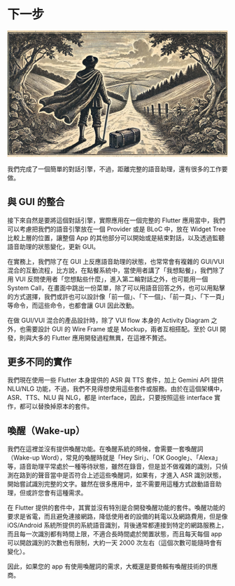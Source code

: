 # 下一步

![封面](images/next_steps.jpg)

我們完成了一個簡單的對話引擎，不過，距離完整的語音助理，還有很多的工作要做。

## 與 GUI 的整合

接下來自然是要將這個對話引擎，實際應用在一個完整的 Flutter 應用當中，我們可以考慮把我們的語音引擎放在一個 Provider 或是 BLoC 中，放在 Widget Tree 比較上層的位置，讓整個 App 的其他部分可以開始或是結束對話，以及透過監聽語音助理的狀態變化，更新 GUI。

在實務上，我們除了在 GUI 上反應語音助理的狀態，也常常會有複雜的 GUI/VUI 混合的互動流程，比方說，在點餐系統中，當使用者講了「我想點餐」，我們除了用 VUI 反問使用者「您想點些什麼」，進入第二輪對話之外，也可能用一個 System Call，在畫面中跳出一份菜單，除了可以用語音回答之外，也可以用點擊的方式選擇，我們或許也可以設計像「前一個」、「下一個」、「前一頁」、「下一頁」等命令，而這些命令，也都會讓 GUI 因此改動。

在做 GUI/VUI 混合的產品設計時，除了 VUI flow 本身的 Activity Diagram 之外，也需要設計 GUI 的 Wire Frame 或是 Mockup，兩者互相搭配。至於 GUI 開發，則與大多的 Flutter 應用開發過程無異，在這裡不贅述。

## 更多不同的實作

我們現在使用一些 Flutter 本身提供的 ASR 與 TTS 套件，加上 Gemini API 提供 NLU/NLG 功能，不過，我們不見得想使用這些套件或服務。由於在這個架構中， ASR、TTS、NLU 與 NLG，都是 interface，因此，只要按照這些 interface 實作，都可以替換掉原本的套件。

## 喚醒（Wake-up）

我們在這裡並沒有提供喚醒功能。在喚醒系統的時候，會需要一套喚醒詞（Wake-up Word），常見的喚醒時就是「Hey Siri」、「OK Google」、「Alexa」等，語音助理平常處於一種等待狀態，雖然在錄音，但是並不做複雜的識別，只偵測在路到的聲音當中是否符合上述這些喚醒詞，如果有，才進入 ASR 識別狀態，開始嘗試識別完整的文字。雖然在很多應用中，並不需要用這種方式啟動語音助理，但或許您會有這種需求。

在 Flutter 提供的套件中，其實並沒有特別是合開發喚醒功能的套件。喚醒功能的要求是省電，而且避免連接網路，降低使用者的設備的耗電以及網路費用，但是像 iOS/Android 系統所提供的系統語音識別，背後通常都連接到特定的網路服務上，而且每一次識別都有時間上限，不適合長時間處於閒置狀態，而且每天每個 app 可以開啟識別的次數也有限制，大約一天 2000 次左右（這個次數可能隨時會有變化）。

因此，如果您的 app 有使用喚醒詞的需求，大概還是要倚賴有喚醒技術的供應商。
